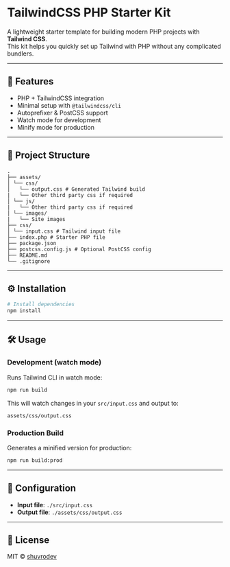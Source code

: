 # TailwindCSS PHP Starter Kit

A lightweight starter template for building modern PHP projects with **Tailwind CSS**.  
This kit helps you quickly set up Tailwind with PHP without any complicated bundlers.

---

## 🚀 Features
- PHP + TailwindCSS integration
- Minimal setup with `@tailwindcss/cli`
- Autoprefixer & PostCSS support
- Watch mode for development
- Minify mode for production

---

## 📂 Project Structure

```
. 
├── assets/
│ └── css/
│   └── output.css # Generated Tailwind build
|   └── Other third party css if required
│ └── js/ 
|   └── Other third party css if required
│ └── images/ 
|   └── Site images
├── css/
│ └── input.css # Tailwind input file
├── index.php # Starter PHP file
├── package.json
├── postcss.config.js # Optional PostCSS config
├── README.md
└── .gitignore
```

---

## ⚙️ Installation

```bash
# Install dependencies
npm install
```

---

## 🛠️ Usage

### Development (watch mode)
Runs Tailwind CLI in watch mode:

```bash
npm run build
```

This will watch changes in your `src/input.css` and output to:

```
assets/css/output.css
```

### Production Build
Generates a minified version for production:

```bash
npm run build:prod
```

---

## 🔧 Configuration
- **Input file**: `./src/input.css`
- **Output file**: `./assets/css/output.css` 

---

## 📜 License
MIT © [shuvrodev](https://github.com/shuvrodev)
